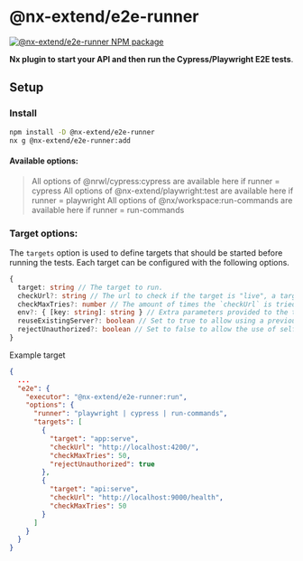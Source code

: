 # @nx-extend/e2e-runner

<a href="https://www.npmjs.com/package/@nx-extend/e2e-runner" rel="nofollow">
  <img src="https://badgen.net/npm/v/@nx-extend/e2e-runner" alt="@nx-extend/e2e-runner NPM package">
</a>

**Nx plugin to start your API and then run the Cypress/Playwright E2E tests**.

## Setup

### Install

```sh
npm install -D @nx-extend/e2e-runner
nx g @nx-extend/e2e-runner:add
```

#### Available options:

> All options of @nrwl/cypress:cypress are available here if runner = cypress
> All options of @nx-extend/playwright:test are available here if runner = playwright
> All options of @nx/workspace:run-commands are available here if runner = run-commands

### Target options:

The `targets` option is used to define targets that should be started before running the tests.
Each target can be configured with the following options.

```typescript
{
  target: string // The target to run.
  checkUrl?: string // The url to check if the target is "live", a target is live if this url returns a status-code in the 200 range.
  checkMaxTries?: number // The amount of times the `checkUrl` is tried before failing, there is a two second delay between tries.
  env?: { [key: string]: string } // Extra parameters provided to the target on startup.
  reuseExistingServer?: boolean // Set to true to allow using a previously started target.
  rejectUnauthorized?: boolean // Set to false to allow the use of self-signed certificates in your target.
}
```

Example target

```json
{
  ...
  "e2e": {
    "executor": "@nx-extend/e2e-runner:run",
    "options": {
      "runner": "playwright | cypress | run-commands",
      "targets": [
        {
          "target": "app:serve",
          "checkUrl": "http://localhost:4200/",
          "checkMaxTries": 50,
          "rejectUnauthorized": true
        },
        {
          "target": "api:serve",
          "checkUrl": "http://localhost:9000/health",
          "checkMaxTries": 50
        }
      ]
    }
  }
}
```
